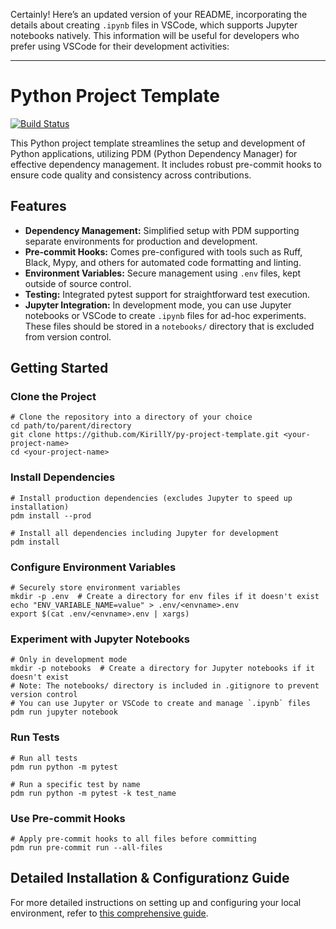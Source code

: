 Certainly! Here’s an updated version of your README, incorporating the details about creating `.ipynb` files in VSCode, which supports Jupyter notebooks natively. This information will be useful for developers who prefer using VSCode for their development activities:

---

# Python Project Template

[![Build Status](https://github.com/KirillY/py-project-template/actions/workflows/python-ci.yaml/badge.svg)](https://github.com/KirillY/py-project-template/actions/workflows/python-ci.yaml)

This Python project template streamlines the setup and development of Python applications, utilizing PDM (Python Dependency Manager) for effective dependency management. It includes robust pre-commit hooks to ensure code quality and consistency across contributions.

## Features
- **Dependency Management:** Simplified setup with PDM supporting separate environments for production and development.
- **Pre-commit Hooks:** Comes pre-configured with tools such as Ruff, Black, Mypy, and others for automated code formatting and linting.
- **Environment Variables:** Secure management using `.env` files, kept outside of source control.
- **Testing:** Integrated pytest support for straightforward test execution.
- **Jupyter Integration:** In development mode, you can use Jupyter notebooks or VSCode to create `.ipynb` files for ad-hoc experiments. These files should be stored in a `notebooks/` directory that is excluded from version control.

## Getting Started
### Clone the Project
```shell
# Clone the repository into a directory of your choice
cd path/to/parent/directory
git clone https://github.com/KirillY/py-project-template.git <your-project-name>
cd <your-project-name>
```

### Install Dependencies
```shell
# Install production dependencies (excludes Jupyter to speed up installation)
pdm install --prod

# Install all dependencies including Jupyter for development
pdm install
```

### Configure Environment Variables
```shell
# Securely store environment variables
mkdir -p .env  # Create a directory for env files if it doesn't exist
echo "ENV_VARIABLE_NAME=value" > .env/<envname>.env
export $(cat .env/<envname>.env | xargs)
```

### Experiment with Jupyter Notebooks
```shell
# Only in development mode
mkdir -p notebooks  # Create a directory for Jupyter notebooks if it doesn't exist
# Note: The notebooks/ directory is included in .gitignore to prevent version control
# You can use Jupyter or VSCode to create and manage `.ipynb` files
pdm run jupyter notebook
```

### Run Tests
```shell
# Run all tests
pdm run python -m pytest

# Run a specific test by name
pdm run python -m pytest -k test_name
```

### Use Pre-commit Hooks
```shell
# Apply pre-commit hooks to all files before committing
pdm run pre-commit run --all-files
```

## Detailed Installation & Configurationz Guide
For more detailed instructions on setting up and configuring your local environment, refer to [this comprehensive guide](https://gist.github.com/KirillY/6a39310b1fea1a8cc7d0d81632426c99).